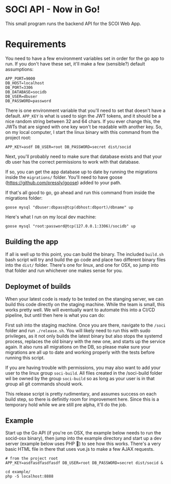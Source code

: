 # SOCI API - Now in Go!

This small program runs the backend API for the SCOI Web App.

# Requirements

You need to have a few environment variables set in order for the go app to run. If you don't have these set, it'll make a few (sensible?) default assumptions:

```
APP_PORT=9000
DB_HOST=localhost
DB_PORT=3306
DB_DATABASE=socidb
DB_USER=dbuser
DB_PASSWORD=password
```

There is one environment variable that you'll need to set that doesn't have a default. `APP_KEY` is what is used to sign the JWT tokens, and it should be a nice random string between 32 and 64 chars. If you ever change this, the JWTs that are signed with one key won't be readable with another key. So, on my local computer, I start the linux binary with this command from the project root:

`APP_KEY=asdf DB_USER=root DB_PASSWORD=secret dist/socid`

Next, you'll probably need to make sure that database exists and that your db user has the correct permissions to work with that database.

If so, you can get the app database up to date by running the migrations inside the `migrations/` folder. You'll need to have goose (https://github.com/pressly/goose) added to your path.

If that's all good to go, go ahead and run this command from inside the migrations folder:

```
goose mysql "dbuser:dbpass@tcp(dbhost:dbport)/dbname" up
```

Here's what I run on my local dev machine:

```
goose mysql "root:password@tcp(127.0.0.1:3306)/socidb" up
```

## Building the app

If all is well up to this point, you can build the binary. The included `build.sh` bash script will try and build the go code and place two different binary files into the `dist/` folder. There's one for linux, and one for OSX, so jump into that folder and run whichever one makes sense for you.

## Deploymet of builds

When your latest code is ready to be tested on the stanging server, we can build this code directly on the staging machine. While the team is small, this works pretty well. We will eventually want to automate this into a CI/CD pipeline, but until then here is what you can do:

First ssh into the staging machine. Once you are there, navigate to the `/soci` folder and run `./release.sh`. You will likely need to run this with sudo privileges, as it not only builds the latest binary but also stops the systemd process, replaces the old binary with the new one, and starts up the service again. It also runs all migrations on the DB, so please make sure your migrations are all up to date and working properly with the tests before running this script.

If you are having trouble with permissions, you may also want to add your user to the linux group `soci-build`. All files created in the /soci-build folder wil be owned by the group `soci-build` so as long as your user is in that group all git commands should work.

This release script is pretty rudimentary, and assumes success on each build step, so there is definitly room for improvement here. Since this is a temporary hold while we are still pre alpha, it'll do the job.

## Example

Start up the Go API (if you're on OSX, the example below needs to run the socid-osx binary), then jump into the example directory and start up a dev server (example below uses PHP 🤔) to see how this works. There's a very basic HTML file in there that uses vue.js to make a few AJAX requests.

```
# from the project root
APP_KEY=asdfasdfasdfasdf DB_USER=root DB_PASSWORD=secret dist/socid &

cd example/
php -S localhost:8888
```
